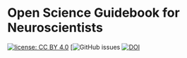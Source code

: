 # Open Science Guidebook for Neuroscientists 

[![license: CC BY 4.0](https://img.shields.io/badge/license-CC_BY_4.0-lightgrey.svg)](https://creativecommons.org/licenses/by/4.0/)
[![GitHub issues](https://github.com/marbarrantescepas/OS-neuroscience/issues)
[![DOI](https://zenodo.org/badge/DOI/10.5281/zenodo.7662732.svg)](https://doi.org/10.5281/zenodo.7662732)
